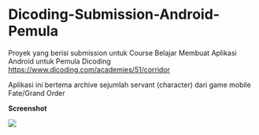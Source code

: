 # Dicoding-Submission-Android-Pemula
Proyek yang berisi submission untuk Course Belajar Membuat Aplikasi Android untuk Pemula Dicoding https://www.dicoding.com/academies/51/corridor

Aplikasi ini bertema archive sejumlah servant (character) dari game mobile Fate/Grand Order

**Screenshot**

<img src="C:\Users\hafizh\AndroidStudioProjects\ServantArchive\app\src\main\res\drawable\screenshotlist.jpg">
